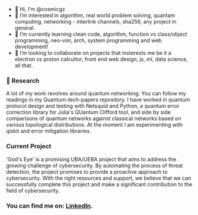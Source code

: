 - 👋 Hi, I’m @cosmicgz
- 👀 I’m interested in algorithm, real world problem solving, quantam computing, networking - interlink channels, sha256, any project in general.
- 🌱 I’m currently learning clean code, algorithm, function vs class/object programming, neo-vim, arch, system programming and web development!
- 💞️ I’m looking to collaborate on projects that insterests me be it a electron vs proton calcultor, front end web design, js, ml, data science, all that. 

### 📝 Research 
A lot of my work revolves around quantum networking. You can follow my readings in my Quantum-tech-papers repository.
I have worked in quantum protocol design and testing with Netsquid and Python, a quantum error correction library for Julia's QUantum Clifford tool, and side by side comparisons of quantum networks against classical networks based on various topological distributions.
At the moment I am experimenting with qiskit and error mitigation libraries.

### Current Project
'God's Eye' is a promising UBA/UEBA project that aims to address the growing challenge of cybersecurity. By automating the process of threat detection, the project promises to provide a proactive approach to cybersecurity. With the right resources and support, we believe that we can successfully complete this project and make a significant contribution to the field of cybersecurity.


### You can find me on: [LinkedIn][1].
[1]: https://www.linkedin.com/in/gaznanda/

<!---
cosmicgz/cosmicgz is a ✨ special ✨ repository because its `README.md` (this file) appears on your GitHub profile.
You can click the Preview link to take a look at your changes.


- 📫 How to reach me - cosmicgz11@gmail.com Don't hack it, just mail me!

### 👩‍💻 Code 
![GZ's GitHub stats](https://github-readme-stats.vercel.app/api?username=cosmicgz&count_private=true&show_icons=true&theme=nightowl&hide=prs,contribs)


![](https://komarev.com/ghpvc/?username=mgg39&style=for-the-badge&color=blueviolet)

### Hi there 👋

### 📚 Background
I am Gajananda (he/him), an undergraduate Engineering student at the Pokhara University, who enjoys quantum algorithm design and implementations for Quantum Networking and Simulation systems.
Between 2021/2022 I completed and industrial year-long placement at Cisco's R&D Quantum Networking team. During the Summer 2022 I was a Google scholar for the Google Summer of code. At the moment I am a IBM Quantum Intern & GitHub campus expert, with a strong interest in quantum tech.

### 📝 Research 
A lot of my work revolves around quantum networking. You can follow my readings in my Quantum-tech-papers repository.
I have worked in quantum protocol design and testing with Netsquid and Python, a quantum error correction library for Julia's QUantum Clifford tool, and side by side comparisons of quantum networks against classical networks based on various topological distributions.
At the moment I am experimenting with qiskit and error mitigation libraries.

### 👩‍💻 Code 
![Maria's GitHub stats](https://github-readme-stats.vercel.app/api?username=mgg39&count_private=true&show_icons=true&theme=nightowl&hide=prs,contribs)

My top languages are: Python, Julia & C.

I have experience using: Qiskit, as well as various Quantum Discrete event simulators, such as Netsquid and SeQUeNCe. 
In my pinned repositories, you can find examples of my Quantum Discrete event simulations (Python) as well as my personal academic quantum paper library, and one of my projects based on multidimentional superconducting materials (C).
In terms of open source I have worked/contributed to the following repos:
- SeQUeNCe: an open source Simulator of QUantum Network Communication that allows modeling of quantum networks including photonic network components, control protocols, and applications. that allows modeling of quantum networks including photonic network components, control protocols, and applications. 
- Quantum Universal Education: a community-driven, open-source educational website for learning about all aspects of quantum computing across the full stack, from hardware to algorithms.
- Qiskit: an open-source SDK for working with quantum computers at the level of extended quantum circuits, operators, and algorithms. 
- QuantumClifford: a simulator of Clifford circuits, graph states, and other quantum Stabilizer formalism tools. 

### You can find me on: [LinkedIn][1].
[1]: https://www.linkedin.com/in/maria-gragera-garces/


--->
